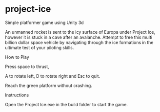 # project-ice
Simple platformer game using Unity 3d

An unmanned rocket is sent to the icy surface of Europa under Project Ice, however it is stuck in a cave after an avalanche. Attempt to free this multi billion dollar space vehicle by navigating through the ice formations in the ultimate test of your piloting skills.

How to Play

Press space to thrust,

A to rotate left, D to rotate right and Esc to quit.

Reach the green platform without crashing.

Instructions

Open the Project Ice.exe in the build folder to start the game.
